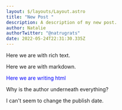 ```yaml
---
layout: $/layouts/Layout.astro
title: "New Post "
description: A description of my new post.
author: Natalie
authorTwitter: "@natrugrats"
date: 2022-05-24T22:31:30.335Z
---
```

Here we are with rich text.

Here we are with markdown.

<div style="color: blue;">Here we are writing html</div>



Why is the author underneath everything?



I can't seem to change the publish date.